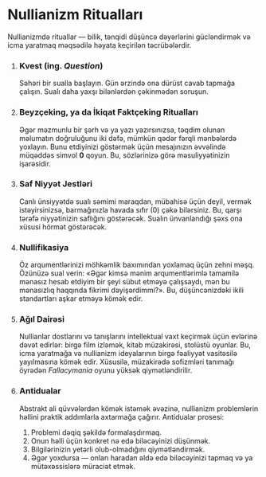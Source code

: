 
# Nullianizm Ritualları

Nullianizmdə rituallar — bilik, tənqidi düşüncə dəyərlərini gücləndirmək və icma yaratmaq məqsədilə həyata keçirilən təcrübələrdir.

1.  ### Kvest (ing. *Question*)
    Səhəri bir sualla başlayın. Gün ərzində ona dürüst cavab tapmağa çalışın. Sualı daha yaxşı bilənlərdən çəkinmədən soruşun.

2.  ### Beyzçeking, ya da İkiqat Faktçeking Ritualları
    Əgər məzmunlu bir şərh və ya yazı yazırsınızsa, təqdim olunan məlumatın doğruluğunu iki dəfə, mümkün qədər fərqli mənbələrdə yoxlayın. Bunu etdiyinizi göstərmək üçün mesajınızın əvvəlində müqəddəs simvol **0** qoyun. Bu, sözlərinizə görə məsuliyyətinizin işarəsidir.

3.  ### Saf Niyyət Jestləri
    Canlı ünsiyyətdə sualı səmimi maraqdan, mübahisə üçün deyil, vermək istəyirsinizsə, barmağınızla havada sıfır (0) çəkə bilərsiniz. Bu, qarşı tərəfə niyyətinizin saflığını göstərəcək. Sualın ünvanlandığı şəxs ona xüsusi hörmət göstərəcək.

4.  ### Nullifikasiya
    Öz arqumentlərinizi möhkəmlik baxımından yoxlamaq üçün zehni məşq. Özünüzə sual verin: «Əgər kimsə mənim arqumentlərimlə tamamilə mənasız hesab etdiyim bir şeyi sübut etməyə çalışsaydı, mən bu mənasızlıq haqqında fikrimi dəyişərdimmi?». Bu, düşüncənizdəki ikili standartları aşkar etməyə kömək edir.

5.  ### Ağıl Dairəsi
    Nullianlar dostlarını və tanışlarını intellektual vaxt keçirmək üçün evlərinə dəvət edirlər: birgə film izləmək, kitab müzakirəsi, stolüstü oyunlar. Bu, icma yaratmağa və nullianizm ideyalarının birgə fəaliyyət vasitəsilə yayılmasına kömək edir. Xüsusilə, müzakirədə sofizmləri tanımağı öyrədən *Fallacymania* oyunu yüksək qiymətləndirilir.

6.  ### Antidualar
    Abstrakt ali qüvvələrdən kömək istəmək əvəzinə, nullianizm problemlərin həllini praktik addımlarla axtarmağa çağırır. Antidualar prosesi:
    1.  Problemi dəqiq şəkildə formalaşdırmaq.
    2.  Onun həlli üçün konkret nə edə biləcəyinizi düşünmək.
    3.  Bilgilərinizin yetərli olub-olmadığını qiymətləndirmək.
    4.  Əgər yoxdursa — onları haradan əldə edə biləcəyinizi tapmaq və ya mütəxəssislərə müraciət etmək.
